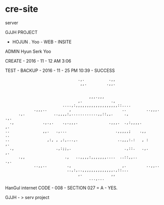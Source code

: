 # cre-site
server

GJJH PROJECT 

- HOJUN . Yoo - WEB - INSITE

ADMIN Hyun Serk Yoo 

CREATE - 2016 - 11 - 12 AM 3:06 

TEST - BACKUP - 2016 - 11 - 25 PM 10:39 - SUCCESS
                                                                                          
                                                                                          
                                     .,.           .,,                                    
                                      ,,.         .,,.                                    
                                                                                          
                                                                                          
                                          ,,,.,,,                                         
                                     ,.             .,                                    
                              ....,:,,,,,,,,,,,,,,,,,,,::....                             
                 .,,,..          ,                       ..         ..,,,.                
          .,.             ..,,,,:,............,,::,,.     .,                  .,.         
      .,             .,.,.    .,.,,,.              .,,,.  .,:,,,,.                 ,.     
    ..               ,,.   .,...                      .,,,,,;    .,,                 ..   
    ..                 ,:, , ,:,...,.                  ..,,,:.:   , :                ,.   
      .,                   .,:;;,.                        .,::.   .,.              ,.     
          .,,                  .,   ..,,,,:,,,,,,,....  ..::,,..              .,.         
                 ..,,..         .,                       ,.         ..,,..                
                                ..,:,..,,,,,,,,,,,,,,.,::...                              
                                     ,.             ,,                                    
                                          ...,...                                         
HanGul internet CODE - 008 - SECTION 027 = A - YES.

GJJH - > serv project  
